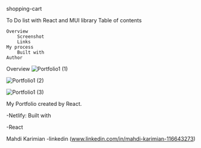 
shopping-cart

To Do list with React and MUI library
Table of contents

    Overview
        Screenshot
        Links
    My process
        Built with
    Author

Overview
![Portfolio1 (1)](https://github.com/Mahdii-Kariimiian/Mahdi-Karimian-Portfolio/assets/134393975/f51eb9e4-5693-491f-bdc0-6bc8c7d9ed1a)

![Portfolio1 (2)](https://github.com/Mahdii-Kariimiian/Mahdi-Karimian-Portfolio/assets/134393975/798915c2-40dd-474d-bb79-6133c3c672e6)

![Portfolio1 (3)](https://github.com/Mahdii-Kariimiian/Mahdi-Karimian-Portfolio/assets/134393975/e5c01975-42fc-43a0-889e-d34629545f6b)





My Portfolio created by React.

-Netlify:
Built with

-React 

Mahdi Karimian -linkedin (www.linkedin.com/in/mahdi-karimian-116643273)

